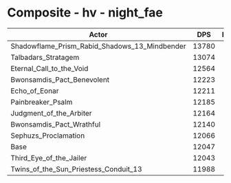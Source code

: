 # Composite - hv - night_fae
| Actor | DPS | Increase |
|---|:---:|:---:|
|Shadowflame_Prism_Rabid_Shadows_13_Mindbender|13780|14.39%|
|Talbadars_Stratagem|13074|8.53%|
|Eternal_Call_to_the_Void|12564|4.29%|
|Bwonsamdis_Pact_Benevolent|12223|1.46%|
|Echo_of_Eonar|12211|1.37%|
|Painbreaker_Psalm|12185|1.15%|
|Judgment_of_the_Arbiter|12164|0.97%|
|Bwonsamdis_Pact_Wrathful|12140|0.77%|
|Sephuzs_Proclamation|12066|0.16%|
|Base|12047|0.00%|
|Third_Eye_of_the_Jailer|12043|-0.03%|
|Twins_of_the_Sun_Priestess_Conduit_13|11988|-0.49%|
